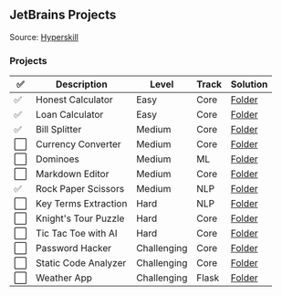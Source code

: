 ## JetBrains Projects

Source: [Hyperskill](https://hyperskill.org)

### Projects

| :white_check_mark:   | Description            | Level       | Track | Solution                                    |
|----------------------|------------------------|-------------|-------|---------------------------------------------|
| :white_check_mark:   | Honest Calculator      | Easy        | Core  | [Folder](easy/honest_calculator/)           |
| :white_check_mark:   | Loan Calculator        | Easy        | Core  | [Folder](easy/loan_calculator/)             |
| :white_check_mark:   | Bill Splitter          | Medium      | Core  | [Folder](medium/bill_splitter/)             |
| :white_large_square: | Currency Converter     | Medium      | Core  | [Folder](medium/currency_converter/)        |
| :white_large_square: | Dominoes               | Medium      | ML    | [Folder](medium/dominoes/)                  |
| :white_large_square: | Markdown Editor        | Medium      | Core  | [Folder](medium/markdown_editor/)           |
| :white_check_mark:   | Rock Paper Scissors    | Medium      | NLP   | [Folder](medium/rock_paper_scissors/)       |
| :white_large_square: | Key Terms Extraction   | Hard        | NLP   | [Folder](hard/key_terms_extraction/)        |
| :white_large_square: | Knight's Tour Puzzle   | Hard        | Core  | [Folder](hard/knights_tour_puzzle/)         |
| :white_large_square: | Tic Tac Toe with AI    | Hard        | Core  | [Folder](hard/tic_tac_toe_ai/)              |
| :white_large_square: | Password Hacker        | Challenging | Core  | [Folder](challenging/password_hacker/)      |
| :white_large_square: | Static Code Analyzer   | Challenging | Core  | [Folder](challenging/static_code_analyzer/) |
| :white_large_square: | Weather App            | Challenging | Flask | [Folder](challenging/weather_app/)          |